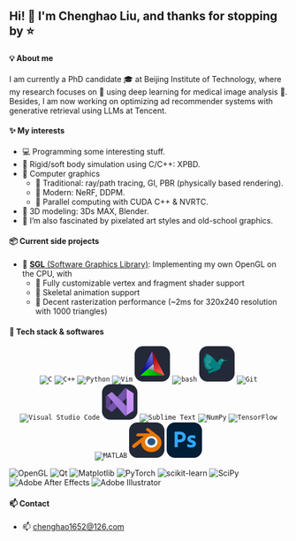 ## Hi! 👋 I'm Chenghao Liu, and thanks for stopping by ⭐

#### 💡 About me
I am currently a PhD candidate 🎓 at Beijing Institute of Technology, where my research focuses on 🧐 using deep learning for medical image analysis 🧠. Besides, I am now working on optimizing ad recommender systems with generative retrieval using LLMs at Tencent.

#### ✨ My interests
* 💻 Programming some interesting stuff.
* 🎯 Rigid/soft body simulation using C/C++: XPBD.
* 🌄 Computer graphics
  * 🌄 Traditional: ray/path tracing, GI, PBR (physically based rendering).
  * 🌄 Modern: NeRF, DDPM.
  * 🌄 Parallel computing with CUDA C++ & NVRTC.
* 🎥 3D modeling: 3Ds MAX, Blender.
* 💖 I’m also fascinated by pixelated art styles and old-school graphics.

#### 📦 Current side projects
* 🔨 [**SGL** (Software Graphics Library)](https://github.com/lchdl/sgl): Implementing my own OpenGL on the CPU, with
  * 🔮 Fully customizable vertex and fragment shader support
  * 🔮 Skeletal animation support
  * 🔮 Decent rasterization performance (~2ms for 320x240 resolution with 1000 triangles)

#### 💽 Tech stack & softwares
<div align="center">
	<code><img width="64" src="https://user-images.githubusercontent.com/25181517/192106070-46255bcf-65e6-4c6b-a296-bf8d0d8fb2a7.png" alt="C" title="C"/></code>
	<code><img width="64" src="https://user-images.githubusercontent.com/25181517/192106073-90fffafe-3562-4ff9-a37e-c77a2da0ff58.png" alt="C++" title="C++"/></code>
	<code><img width="64" src="https://user-images.githubusercontent.com/25181517/183423507-c056a6f9-1ba8-4312-a350-19bcbc5a8697.png" alt="Python" title="Python"/></code>
	<code><img width="64" src="https://user-images.githubusercontent.com/25181517/192108889-232b3431-a585-4b36-a62d-9078bd3641d9.png" alt="Vim" title="Vim"/></code>
	<code><img width="64" src="https://github.com/tandpfun/skill-icons/blob/main/icons/CMake-Dark.svg" alt="CMake" title="CMake"/></code>
	<code><img width="64" src="https://user-images.githubusercontent.com/25181517/192158606-7c2ef6bd-6e04-47cf-b5bc-da2797cb5bda.png" alt="bash" title="bash"/></code>
	<code><img width="64" src="https://github.com/tandpfun/skill-icons/blob/main/icons/LaTeX-Dark.svg" alt="LaTeX" title="LaTeX"/></code>
	<code><img width="64" src="https://user-images.githubusercontent.com/25181517/192108372-f71d70ac-7ae6-4c0d-8395-51d8870c2ef0.png" alt="Git" title="Git"/></code>
	<code><img width="64" src="https://user-images.githubusercontent.com/25181517/192108891-d86b6220-e232-423a-bf5f-90903e6887c3.png" alt="Visual Studio Code" title="Visual Studio Code"/></code>
	<code><img width="64" src="https://github.com/tandpfun/skill-icons/blob/main/icons/VisualStudio-Dark.svg" alt="Visual Studio" title="Visual Studio"/></code>
	<code><img width="64" src="https://user-images.githubusercontent.com/25181517/190887576-6653f877-8439-4521-82f3-403086ead892.png" alt="Sublime Text" title="Sublime Text"/></code>
	<code><img width="64" src="https://github.com/marwin1991/profile-technology-icons/assets/76012086/4ec200c2-acdf-4c42-b419-cd49cba3d09f" alt="NumPy" title="NumPy"/></code>
	<code><img width="64" src="https://user-images.githubusercontent.com/25181517/223639822-2a01e63a-a7f9-4a39-8930-61431541bc06.png" alt="TensorFlow" title="TensorFlow"/></code>
	<code><img width="64" src="https://user-images.githubusercontent.com/25181517/192106593-610ee31c-995e-4f24-b8e1-0f18eead6fae.png" alt="MATLAB" title="MATLAB"/></code>
	<code><img width="64" src="https://github.com/tandpfun/skill-icons/blob/main/icons/Blender-Dark.svg" alt="Blender" title="Blender"/></code>
	<code><img width="64" src="https://github.com/tandpfun/skill-icons/blob/main/icons/Photoshop.svg" alt="Photoshop" title="Photoshop"/></code>
</div>

![OpenGL](https://img.shields.io/badge/OpenGL-%23FFFFFF.svg?style=for-the-badge&logo=opengl)
![Qt](https://img.shields.io/badge/Qt-%23217346.svg?style=for-the-badge&logo=Qt&logoColor=white)
![Matplotlib](https://img.shields.io/badge/Matplotlib-%23ffffff.svg?style=for-the-badge&logo=Matplotlib&logoColor=black)
![PyTorch](https://img.shields.io/badge/PyTorch-%23EE4C2C.svg?style=for-the-badge&logo=PyTorch&logoColor=white)
![scikit-learn](https://img.shields.io/badge/scikit--learn-%23F7931E.svg?style=for-the-badge&logo=scikit-learn&logoColor=white)
![SciPy](https://img.shields.io/badge/SciPy-%230C55A5.svg?style=for-the-badge&logo=scipy&logoColor=%white)
![Adobe After Effects](https://img.shields.io/badge/Adobe%20After%20Effects-9999FF.svg?style=for-the-badge&logo=Adobe%20After%20Effects&logoColor=white)
![Adobe Illustrator](https://img.shields.io/badge/adobe%20illustrator-%23FF9A00.svg?style=for-the-badge&logo=adobe%20illustrator&logoColor=white)

#### 📫 Contact
* 📫 [chenghao1652@126.com](chenghao1652@126.com)

<!--
References:
https://github.com/Ileriayo/markdown-badges?tab=readme-ov-file
https://github.com/ikatyang/emoji-cheat-sheet/blob/master/README.md
https://www.webfx.com/tools/emoji-cheat-sheet/

**lchdl/lchdl** is a ✨ _special_ ✨ repository because its `README.md` (this file) appears on your GitHub profile.
Here are some ideas to get you started:

- 🔭 I’m currently working on ...
- 🌱 I’m currently learning ...
- 👯 I’m looking to collaborate on ...
- 🤔 I’m looking for help with ...
- 💬 Ask me about ...
- 📫 How to reach me: ...
- 😄 Pronouns: ...
- ⚡ Fun fact: ...
-->
